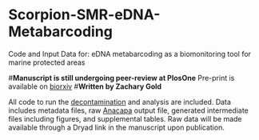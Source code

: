 # Scorpion-SMR-eDNA-Metabarcoding
Code and Input Data for: eDNA metabarcoding as a biomonitoring tool for marine protected areas

#**Manuscript is still undergoing peer-review at PlosOne**
Pre-print is available on [biorxiv](https://www.biorxiv.org/content/10.1101/2020.08.20.258889v1.full)
#**Written by Zachary Gold**

All code to run the [decontamination](https://github.com/zjgold/gruinard_decon)  and analysis are included. Data includes metadata files, raw [Anacapa](https://github.com/limey-bean/Anacapa) output file, generated intermediate files including figures, and supplemental tables. Raw data will be made available through a Dryad link in the manuscript upon publication.
